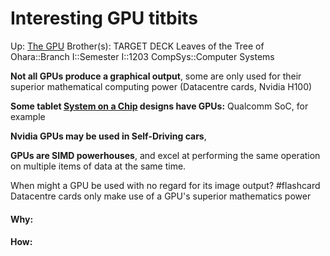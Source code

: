 # Interesting GPU titbits

Up: [The GPU](the_gpu)
Brother(s):
TARGET DECK
Leaves of the Tree of Ohara::Branch I::Semester I::1203 CompSys::Computer Systems

**Not all GPUs produce a graphical output**, some are only used for their superior mathematical computing power (Datacentre cards, Nvidia H100)

**Some tablet [System on a Chip](system_on_a_chip) designs have GPUs:** Qualcomm SoC, for example

**Nvidia GPUs may be used in Self-Driving cars**, 

**GPUs are SIMD powerhouses**, and excel at performing the same operation on multiple items of data at the same time.

When might a GPU be used with no regard for its image output? #flashcard 
Datacentre cards only make use of a GPU's superior mathematics power
<!--ID: 1705597926917-->
































#### Why:
#### How:









